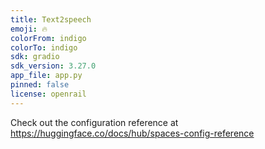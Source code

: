 ```yaml
---
title: Text2speech
emoji: 🔥
colorFrom: indigo
colorTo: indigo
sdk: gradio
sdk_version: 3.27.0
app_file: app.py
pinned: false
license: openrail
---
```


Check out the configuration reference at https://huggingface.co/docs/hub/spaces-config-reference
